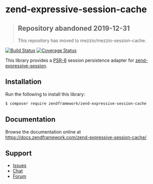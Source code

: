 # zend-expressive-session-cache

> ## Repository abandoned 2019-12-31
>
> This repository has moved to mezzio/mezzio-session-cache.

[![Build Status](https://secure.travis-ci.org/zendframework/zend-expressive-session-cache.svg?branch=master)](https://secure.travis-ci.org/zendframework/zend-expressive-session-cache)
[![Coverage Status](https://coveralls.io/repos/github/zendframework/zend-expressive-session-cache/badge.svg?branch=master)](https://coveralls.io/github/zendframework/zend-expressive-session-cache?branch=master)

This library provides a [PSR-6](https://www.php-fig.org/psr/psr-6/) session
persistence adapter for [zend-expressive-session](https://docs.zendframework.com/zend-expressive-session/).

## Installation

Run the following to install this library:

```bash
$ composer require zendframework/zend-expressive-session-cache
```

## Documentation

Browse the documentation online at https://docs.zendframework.com/zend-expressive-session-cache/

## Support

* [Issues](https://github.com/zendframework/zend-expressive-session-cache/issues/)
* [Chat](https://zendframework-slack.herokuapp.com/)
* [Forum](https://discourse.zendframework.com/)